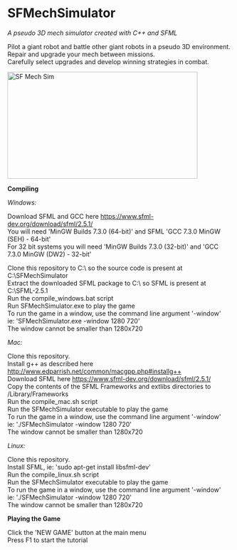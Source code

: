SFMechSimulator
===============

_A pseudo 3D mech simulator created with C++ and SFML_ <br />

Pilot a giant robot and battle other giant robots in a pseudo 3D environment. <br />
Repair and upgrade your mech between missions. <br />
Carefully select upgrades and develop winning strategies in combat. <br />

<img src="https://i.imgur.com/Kt5mlTH.png" alt="SF Mech Sim" width="427" height="240">

**Compiling** <br />

_Windows:_ <br />

Download SFML and GCC here https://www.sfml-dev.org/download/sfml/2.5.1/ <br />
You will need 'MinGW Builds 7.3.0 (64-bit)' and SFML 'GCC 7.3.0 MinGW (SEH) - 64-bit' <br />
For 32 bit systems you will need 'MinGW Builds 7.3.0 (32-bit)' and 'GCC 7.3.0 MinGW (DW2) - 32-bit' <br />

Clone this repository to C:\ so the source code is present at C:\SFMechSimulator <br />
Extract the downloaded SFML package to C:\ so SFML is present at C:\SFML-2.5.1 <br />
Run the compile_windows.bat script <br />
Run SFMechSimulator.exe to play the game <br />
To run the game in a window, use the command line argument '-window' <br />
ie: 'SFMechSimulator.exe -window 1280 720' <br />
The window cannot be smaller than 1280x720 <br />

_Mac:_ <br />

Clone this repository. <br />
Install g++ as described here http://www.edparrish.net/common/macgpp.php#installg++ <br />
Download SFML here https://www.sfml-dev.org/download/sfml/2.5.1/ <br />
Copy the contents of the SFML Frameworks and extlibs directories to /Library/Frameworks <br />
Run the compile_mac.sh script <br />
Run the SFMechSimulator executable to play the game <br />
To run the game in a window, use the command line argument '-window' <br />
ie: './SFMechSimulator -window 1280 720' <br />
The window cannot be smaller than 1280x720 <br />

_Linux:_ <br />

Clone this repository. <br />
Install SFML, ie: 'sudo apt-get install libsfml-dev' <br />
Run the compile_linux.sh script <br />
Run the SFMechSimulator executable to play the game <br />
To run the game in a window, use the command line argument '-window' <br />
ie: './SFMechSimulator -window 1280 720' <br />
The window cannot be smaller than 1280x720 <br />

**Playing the Game** <br />

Click the 'NEW GAME' button at the main menu <br />
Press F1 to start the tutorial <br />
